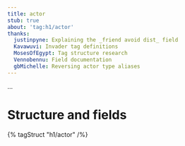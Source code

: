 ```yaml
---
title: actor
stub: true
about: 'tag:h1/actor'
thanks:
  justinpyne: Explaining the _friend avoid dist_ field
  Kavawuvi: Invader tag definitions
  MosesOfEgypt: Tag structure research
  Vennobennu: Field documentation
  gbMichelle: Reversing actor type aliases
---
```

...

# Structure and fields

{% tagStruct "h1/actor" /%}
